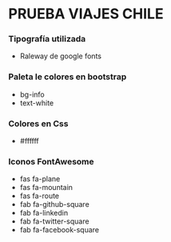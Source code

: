 # PRUEBA VIAJES CHILE

### Tipografía utilizada ###
* Raleway de google fonts

### Paleta le colores en bootstrap ###
* bg-info 
* text-white 

### Colores en Css ###
* #ffffff

### Iconos FontAwesome ###
* fas fa-plane
* fas fa-mountain
* fas fa-route
* fab fa-github-square
* fab fa-linkedin
* fab fa-twitter-square
* fab fa-facebook-square
